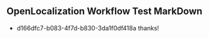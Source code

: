## OpenLocalization Workflow Test MarkDown
* d166dfc7-b083-4f7d-b830-3da1f0df418a thanks!

<!--HONumber=Jul16_HO4-->



